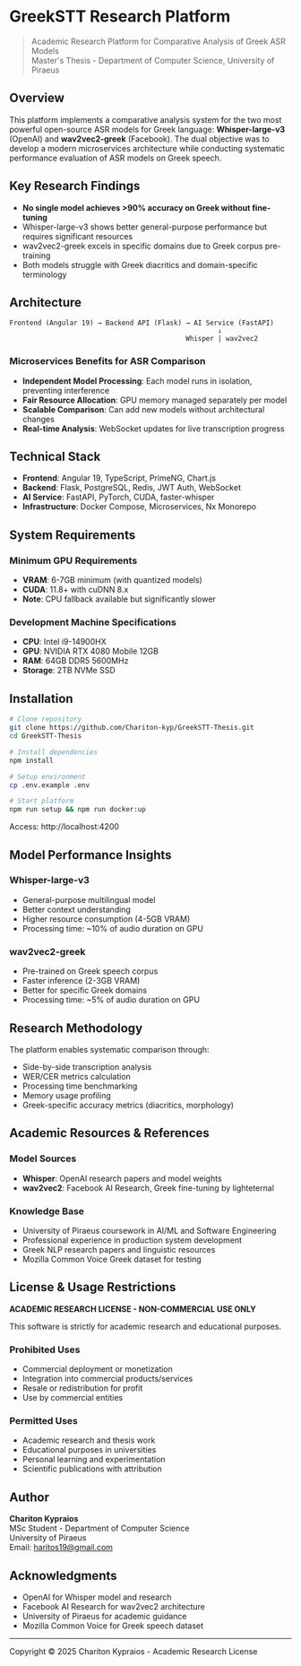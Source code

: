 # GreekSTT Research Platform

> Academic Research Platform for Comparative Analysis of Greek ASR Models  
> Master's Thesis - Department of Computer Science, University of Piraeus

## Overview

This platform implements a comparative analysis system for the two most powerful open-source ASR models for Greek language: **Whisper-large-v3** (OpenAI) and **wav2vec2-greek** (Facebook). The dual objective was to develop a modern microservices architecture while conducting systematic performance evaluation of ASR models on Greek speech.

## Key Research Findings

- **No single model achieves >90% accuracy on Greek without fine-tuning**
- Whisper-large-v3 shows better general-purpose performance but requires significant resources
- wav2vec2-greek excels in specific domains due to Greek corpus pre-training
- Both models struggle with Greek diacritics and domain-specific terminology

## Architecture

```
Frontend (Angular 19) → Backend API (Flask) → AI Service (FastAPI)
                                                    ↓
                                            Whisper | wav2vec2
```

### Microservices Benefits for ASR Comparison
- **Independent Model Processing**: Each model runs in isolation, preventing interference
- **Fair Resource Allocation**: GPU memory managed separately per model
- **Scalable Comparison**: Can add new models without architectural changes
- **Real-time Analysis**: WebSocket updates for live transcription progress

## Technical Stack

- **Frontend**: Angular 19, TypeScript, PrimeNG, Chart.js
- **Backend**: Flask, PostgreSQL, Redis, JWT Auth, WebSocket
- **AI Service**: FastAPI, PyTorch, CUDA, faster-whisper
- **Infrastructure**: Docker Compose, Microservices, Nx Monorepo

## System Requirements

### Minimum GPU Requirements
- **VRAM**: 6-7GB minimum (with quantized models)
- **CUDA**: 11.8+ with cuDNN 8.x
- **Note**: CPU fallback available but significantly slower

### Development Machine Specifications
- **CPU**: Intel i9-14900HX
- **GPU**: NVIDIA RTX 4080 Mobile 12GB
- **RAM**: 64GB DDR5 5600MHz
- **Storage**: 2TB NVMe SSD

## Installation

```bash
# Clone repository
git clone https://github.com/Chariton-kyp/GreekSTT-Thesis.git
cd GreekSTT-Thesis

# Install dependencies
npm install

# Setup environment
cp .env.example .env

# Start platform
npm run setup && npm run docker:up
```

Access: http://localhost:4200

## Model Performance Insights

### Whisper-large-v3
- General-purpose multilingual model
- Better context understanding
- Higher resource consumption (4-5GB VRAM)
- Processing time: ~10% of audio duration on GPU

### wav2vec2-greek
- Pre-trained on Greek speech corpus
- Faster inference (2-3GB VRAM)
- Better for specific Greek domains
- Processing time: ~5% of audio duration on GPU

## Research Methodology

The platform enables systematic comparison through:
- Side-by-side transcription analysis
- WER/CER metrics calculation
- Processing time benchmarking
- Memory usage profiling
- Greek-specific accuracy metrics (diacritics, morphology)

## Academic Resources & References

### Model Sources
- **Whisper**: OpenAI research papers and model weights
- **wav2vec2**: Facebook AI Research, Greek fine-tuning by lighteternal

### Knowledge Base
- University of Piraeus coursework in AI/ML and Software Engineering
- Professional experience in production system development
- Greek NLP research papers and linguistic resources
- Mozilla Common Voice Greek dataset for testing

## License & Usage Restrictions

**ACADEMIC RESEARCH LICENSE - NON-COMMERCIAL USE ONLY**

This software is strictly for academic research and educational purposes.

### Prohibited Uses
- Commercial deployment or monetization
- Integration into commercial products/services
- Resale or redistribution for profit
- Use by commercial entities

### Permitted Uses
- Academic research and thesis work
- Educational purposes in universities
- Personal learning and experimentation
- Scientific publications with attribution

## Author

**Chariton Kypraios**  
MSc Student - Department of Computer Science  
University of Piraeus  
Email: haritos19@gmail.com

## Acknowledgments

- OpenAI for Whisper model and research
- Facebook AI Research for wav2vec2 architecture
- University of Piraeus for academic guidance
- Mozilla Common Voice for Greek speech dataset

---

Copyright © 2025 Chariton Kypraios - Academic Research License
